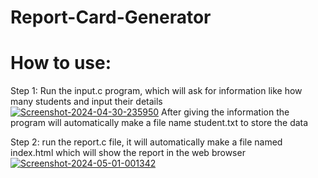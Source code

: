 # Report-Card-Generator
<h1>How to use:</h1>
Step 1: Run the input.c program, which will ask for information like how many students and input their details
<br>
<a href='https://postimg.cc/v1rsfFLX' target='_blank'><img src='https://i.postimg.cc/v1rsfFLX/Screenshot-2024-04-30-235950.png' border='0' alt='Screenshot-2024-04-30-235950'/></a>
After giving the information the program will automatically make a file name student.txt to store the data

Step 2: run the report.c file, it will automatically make a file named index.html which will show the report in the web browser
<a href='https://postimg.cc/d7x82psk' target='_blank'><img src='https://i.postimg.cc/d7x82psk/Screenshot-2024-05-01-001342.png' border='0' alt='Screenshot-2024-05-01-001342'/></a>
